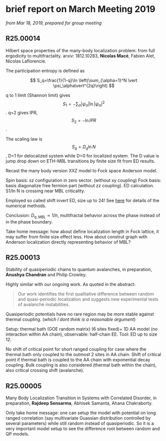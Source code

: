 # brief report on March Meeting 2019

*from Mar 18, 2019, prepared for group meeting*

## R25.00014

Hilbert space properties of the many-body localization problem: from full ergodicity to multifractality. arxiv: 1812.10283, **Nicolas Macé**, Fabien Alet, Nicolas Laflorencie.

The participation entropy is defined as 

$$
S_q=\frac{1}{1-q}\ln \left(\sum_{\alpha=1}^N \vert \psi_\alpha\vert^{2q}\right)
$$

q to 1 limit (Shannon limit) gives $$S_1=-\sum_{\alpha}\vert \psi_\alpha\vert\ln \vert\psi_\alpha\vert^2$$. q=2 gives IPR, $$S_2=-\ln IPR$$.

The scaling law is $$S_q=D_q\ln N$$, D=1 for delocalized system while D=0 for localized system. The D value is jump drop down on ETH-MBL transitions by finite size fit from ED results.

Recast the many body version XXZ model to Fock space Anderson model.

Spin basis: sz configuration in zero sector. (without xy coupling) Fock basis: basis diagonalize free fermion part (without zz coupling). ED calculation. S1/ln N is crossing near MBL criticality. 

Employed so called shift invert ED, size up to 24! See [here](https://scipost.org/SciPostPhys.5.5.045/pdf) for details of the numerical methods.

Conclusion: $D_{q,MBL}\propto 1/h$, multifractal behavior across the phase instead of in the phase boundary.

Take home message: how about define localization length in Fock lattice, it may suffer from finite size effect less. How about construt graph with Anderson localization directly representing behavior of MBL?

## R25.00013

Stability of quasiperiodic chains to quantum avalanches, in preparation, **Anushya Chandran** and Philip Crowley. 

Highly similar with our ongoing work. As quoted in the abstract: 

> Our work identifies the first qualitative difference between random and quasi-periodic localization and suggests new experimental tests of avalanche instabilities.


Quasiperiodic potentials have no rare region may be more stable against thermal coupling. (*which I dont think is a reasonable argument*)

Setup: thermal bath (GOE random matrix) (6 sites fixed)+ 1D AA model (no interaction within AA chain), observable: half-chain EE. Tool: ED up to size 12.

No shift of critical point for short ranged coupling for case where the thermal bath only coupled to the outmost 2 sites in AA chain. Shift of critical point if thermal bath is coupled to the AA chain with exponential decay coupling. Bulk coupling is also considered (thermal bath within the chain), also critical crossing shift (avalanche).

## R25.00005

Many Body Localization Transition in Systems with Correlated Disorder, in preparation, **Rajdeep Sensarma**, Abhisek Samanta, Ahana Chakraborty.

Only take home message: one can setup the model with potential on long ranged correlation (say multivariate Guassian distribution controlled by several parameters) while still random instead of quasiperiodic. So it is a very important model setup to see the difference root between random and QP models.

